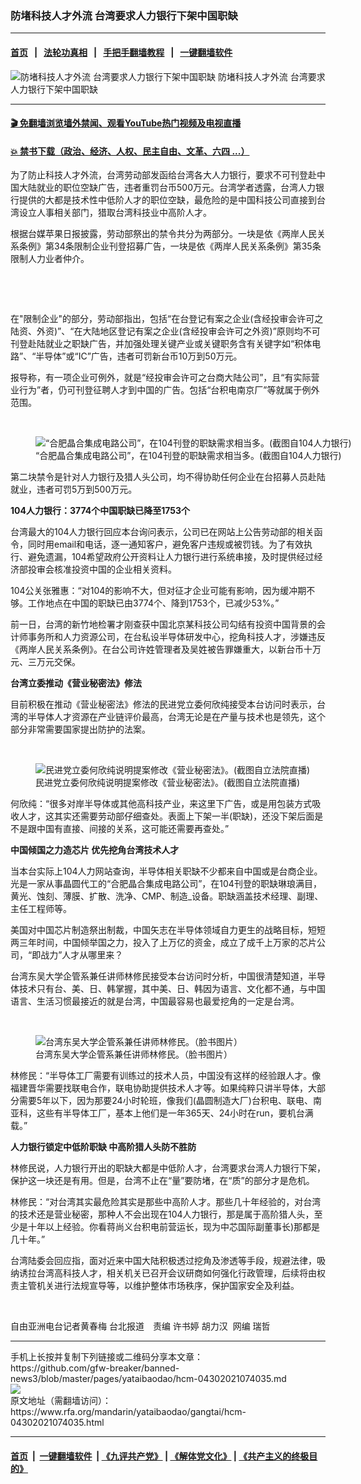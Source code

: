 ### 防堵科技人才外流 台湾要求人力银行下架中国职缺
------------------------

#### [首页](https://github.com/gfw-breaker/banned-news3/blob/master/README.md) &nbsp;&nbsp;|&nbsp;&nbsp; [法轮功真相](https://github.com/begood0513/basic/blob/master/README.md)  &nbsp;&nbsp;|&nbsp;&nbsp; [手把手翻墙教程](https://github.com/gfw-breaker/guides/wiki)  &nbsp;&nbsp;|&nbsp;&nbsp; [一键翻墙软件](https://github.com/gfw-breaker/nogfw/blob/master/README.md)  



<div id="headerimg">
 <img alt="防堵科技人才外流 台湾要求人力银行下架中国职缺" src="https://www.rfa.org/mandarin/yataibaodao/gangtai/hcm-04302021074035.html/@@images/4a30c22e-0103-4d64-be84-04586bd37277.jpeg" title="防堵科技人才外流 台湾要求人力银行下架中国职缺"/>
 <span class="lead_image_caption">
  防堵科技人才外流 台湾要求人力银行下架中国职缺
 </span>
 <!-- zoomattribute -->
</div>

<hr/>


#### [ 🎬  免翻墙浏览墙外禁闻、观看YouTube热门视频及电视直播](https://github.com/gfw-breaker/HelloWorld)

#### [ 💥  禁书下载（政治、经济、人权、民主自由、文革、六四 ...）](https://github.com/gfw-breaker/books/blob/master/README.md)

<div id="storytext">
 <p>
  为了防止科技人才外流，台湾劳动部发函给台湾各大人力银行，要求不可刊登赴中国大陆就业的职位空缺广告，违者重罚台币500万元。台湾学者透露，台湾人力银行提供的大都是技术性中低阶人才的职位空缺，最危险的是中国科技公司直接到台湾设立人事相关部门，猎取台湾科技业中高阶人才。
 </p>
 <p>
  根据台媒苹果日报披露，劳动部祭出的禁令共分为两部分。一块是依《两岸人民关系条例》第34条限制企业刊登招募广告，一块是依《两岸人民关系条例》第35条限制人力业者仲介。
 </p>
 <p>
  <br/>
 </p>
 <p>
  <br/>
 </p>
 <p>
  在"限制企业"的部分，劳动部指出，包括“在台登记有案之企业(含经投审会许可之陆资、外资)”、“在大陆地区登记有案之企业(含经投审会许可之外资)”原则均不可刊登赴陆就业之职缺广告，并加强处理关键产业或关键职务含有关键字如“积体电路”、“半导体”或“IC”广告，违者可罚新台币10万到50万元。
 </p>
 <p>
  报导称，有一项企业可例外，就是“经投审会许可之台商大陆公司”，且“有实际营业行为”者，仍可刊登征聘人才到中国的广告。包括“台积电南京厂”等就属于例外范围。
 </p>
 <p>
  <br/>
 </p>
 <p>
  <figure class="image-richtext image-inline captioned" style="width:674px;">
   <img alt="“合肥晶合集成电路公司”，在104刊登的职缺需求相当多。(截图自104人力银行)" src="https://www.rfa.org/mandarin/yataibaodao/gangtai/hcm-04302021074035.html/622a5716-2021-04-30-4e0a534810.jpg/@@images/07e783a7-d604-40f8-88b8-d6f08d75eac0.jpeg" title="截圖-2021-04-30-上午10.jpg"/>
   <figcaption class="image-caption">
    “合肥晶合集成电路公司”，在104刊登的职缺需求相当多。(截图自104人力银行)
   </figcaption>
   <small>
   </small>
  </figure>
 </p>
 <p>
  第二块禁令是针对人力银行及猎人头公司，均不得协助任何企业在台招募人员赴陆就业，违者可罚5万到500万元。
 </p>
 <p>
  <strong>
   104人力银行：3774个中国职缺已降至1753个
  </strong>
 </p>
 <p>
  台湾最大的104人力银行回应本台询问表示，公司已在网站上公告劳动部的相关函令，同时用email和电话，逐一通知客户，避免客户违规或被罚钱。为了有效执行、避免遗漏，104希望政府公开资料让人力银行进行系统串接，及时提供经过经济部投审会核准投资中国的企业相关资料。
 </p>
 <p>
  104公关张雅惠：“对104的影响不大，但对征才企业可能有影响，因为缓冲期不够。工作地点在中国的职缺已由3774个、降到1753个，已减少53%。”
 </p>
 <p>
  前一日，台湾的新竹地检署才刚查获中国北京某科技公司勾结有投资中国背景的会计师事务所和人力资源公司，在台私设半导体研发中心，挖角科技人才，涉嫌违反《两岸人民关系条例》。在台公司许姓管理者及吴姓被告罪嫌重大，以新台币十万元、三万元交保。
 </p>
 <p>
  <strong>
   台湾立委推动《营业秘密法》修法
  </strong>
 </p>
 <p>
  目前积极在推动《营业秘密法》修法的民进党立委何欣纯接受本台访问时表示，台湾的半导体人才资源在产业链评价最高，台湾无论是在产量与技术也是领先，这个部分非常需要国家提出防护的法案。
 </p>
 <p>
  <br/>
 </p>
 <p>
  <figure class="image-richtext image-inline captioned" style="width:640px;">
   <img alt="民进党立委何欣纯说明提案修改《营业秘密法》。(截图自立法院直播)" src="https://www.rfa.org/mandarin/yataibaodao/gangtai/hcm-04282021084609.html/4f556b237d14.jpg/@@images/13cb81d7-5b84-4fe9-8f8d-b1e8c4bfea16.jpeg" title="何欣純.jpg"/>
   <figcaption class="image-caption">
    民进党立委何欣纯说明提案修改《营业秘密法》。(截图自立法院直播)
   </figcaption>
   <small>
   </small>
  </figure>
 </p>
 <p>
  何欣纯：“很多对岸半导体或其他高科技产业，来这里下广告，或是用包装方式吸收人才，这其实还需要劳动部仔细查处。表面上下架一半(职缺)，还没下架后面是不是跟中国有直接、间接的关系，这可能还需要再查处。”
 </p>
 <p>
  <strong>
   中国倾国之力造芯片 优先挖角台湾技术人才
  </strong>
 </p>
 <p>
  当本台实际上104人力网站查询，半导体相关职缺不少都来自中国或是台商企业。光是一家从事晶圆代工的“合肥晶合集成电路公司”，在104刊登的职缺琳琅满目，黄光、蚀刻、薄膜、扩散、洗净、CMP、制造_设备。职缺涵盖技术经理、副理、主任工程师等。
 </p>
 <p>
  美国对中国芯片制造祭出制裁，中国矢志在半导体领域自力更生的战略目标，短短两三年时间，中国倾举国之力，投入了上万亿的资金，成立了成千上万家的芯片公司，“即战力”人才从哪里来？
 </p>
 <p>
  台湾东吴大学企管系兼任讲师林修民接受本台访问时分析，中国很清楚知道，半导体技术只有台、美、日、韩掌握，其中美、日、韩因为语言、文化都不通，与中国语言、生活习惯最接近的就是台湾，中国最容易也最爱挖角的一定是台湾。
 </p>
 <p>
  <br/>
 </p>
 <p>
  <figure class="image-richtext image-inline captioned" style="width:620px;">
   <img alt="台湾东吴大学企管系兼任讲师林修民。（脸书图片）" src="https://www.rfa.org/mandarin/yataibaodao/gangtai/hcm-04302021074035.html/15873311_10154826518284326_2799073114747716049_n.jpg/@@images/5669db15-523c-4a39-9409-020286e6a40a.jpeg" title="15873311_10154826518284326_2799073114747716049_n.jpg"/>
   <figcaption class="image-caption">
    台湾东吴大学企管系兼任讲师林修民。（脸书图片）
   </figcaption>
   <small>
   </small>
  </figure>
 </p>
 <p>
  林修民：“半导体工厂需要有训练过的技术人员，中国没有这样的经验跟人才。像福建晋华需要找联电合作，联电协助提供技术人才等。如果纯粹只讲半导体，大部分需要5年以下，因为那要24小时轮班，像我们(晶圆制造大厂)台积电、联电、南亚科，这些有半导体工厂，基本上他们是一年365天、24小时在run，要机台满载。”
 </p>
 <p>
  <strong>
   人力银行锁定中低阶职缺 中高阶猎人头防不胜防
  </strong>
 </p>
 <p>
  林修民说，人力银行开出的职缺大都是中低阶人才，台湾要求台湾人力银行下架，保护这一块还是有用。但是，台湾不止在“量”要防堵，在“质”的部分才是危机。
 </p>
 <p>
  林修民：“对台湾其实最危险其实是那些中高阶人才。那些几十年经验的，对台湾的技术还是营业秘密，那种人不会出现在104人力银行，那是属于高阶猎人头，至少是十年以上经验。你看蒋尚义台积电前营运长，现为中芯国际副董事长)那都是几十年。”
 </p>
 <p>
  台湾陆委会回应指，面对近来中国大陆积极透过挖角及渗透等手段，规避法律，吸纳诱拉台湾高科技人才，相关机关已召开会议研商如何强化行政管理，后续将由权责主管机关进行法规宣导等，以维护整体市场秩序，保护国家安全及利益。
 </p>
 <p>
  <br/>
 </p>
 <p>
  自由亚洲电台记者黄春梅 台北报道　责编 许书婷 胡力汉  网编 瑞哲
 </p>
</div>

<hr/>
手机上长按并复制下列链接或二维码分享本文章：<br/>
https://github.com/gfw-breaker/banned-news3/blob/master/pages/yataibaodao/hcm-04302021074035.md <br/>
<a href='https://github.com/gfw-breaker/banned-news3/blob/master/pages/yataibaodao/hcm-04302021074035.md'><img src='https://github.com/gfw-breaker/banned-news3/blob/master/pages/yataibaodao/hcm-04302021074035.md.png'/></a> <br/>
原文地址（需翻墙访问）：https://www.rfa.org/mandarin/yataibaodao/gangtai/hcm-04302021074035.html


------------------------
#### [首页](https://github.com/gfw-breaker/banned-news3/blob/master/README.md) &nbsp;|&nbsp; [一键翻墙软件](https://github.com/gfw-breaker/nogfw/blob/master/README.md) &nbsp;| [《九评共产党》](https://github.com/gfw-breaker/9ping.md/blob/master/README.md#九评之一评共产党是什么) | [《解体党文化》](https://github.com/gfw-breaker/jtdwh.md/blob/master/README.md) | [《共产主义的终极目的》](https://github.com/gfw-breaker/gczydzjmd.md/blob/master/README.md)


<img src='http://gfw-breaker.win/banned-news3/pages/yataibaodao/hcm-04302021074035.md' width='0px' height='0px'/>